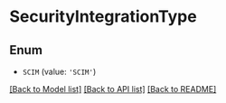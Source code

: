# SecurityIntegrationType


## Enum

* `SCIM` (value: `'SCIM'`)

[[Back to Model list]](../README.md#documentation-for-models) [[Back to API list]](../README.md#documentation-for-api-endpoints) [[Back to README]](../README.md)


